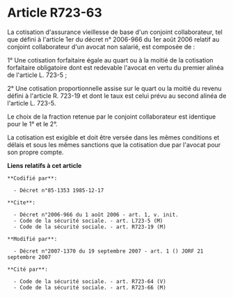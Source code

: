 # Article R723-63

La cotisation d'assurance vieillesse de base d'un conjoint collaborateur, tel que défini à l'article 1er du décret n°
2006-966 du 1er août 2006 relatif au conjoint collaborateur d'un avocat non salarié, est composée de :

1° Une cotisation forfaitaire égale au quart ou à la moitié de la cotisation forfaitaire obligatoire dont est redevable
l'avocat en vertu du premier alinéa de l'article L. 723-5 ;

2° Une cotisation proportionnelle assise sur le quart ou la moitié du revenu défini à l'article R. 723-19 et dont le taux est
celui prévu au second alinéa de l'article L. 723-5.

Le choix de la fraction retenue par le conjoint collaborateur est identique pour le 1° et le 2°.

La cotisation est exigible et doit être versée dans les mêmes conditions et délais et sous les mêmes sanctions que la
cotisation due par l'avocat pour son propre compte.

**Liens relatifs à cet article**

	**Codifié par**:

	  - Décret n°85-1353 1985-12-17

	**Cite**:

	  - Décret n°2006-966 du 1 août 2006 - art. 1, v. init.
	  - Code de la sécurité sociale. - art. L723-5 (M)
	  - Code de la sécurité sociale. - art. R723-19 (M)

	**Modifié par**:

	  - Décret n°2007-1370 du 19 septembre 2007 - art. 1 () JORF 21 septembre 2007

	**Cité par**:

	  - Code de la sécurité sociale. - art. R723-64 (V)
	  - Code de la sécurité sociale. - art. R723-66 (M)

